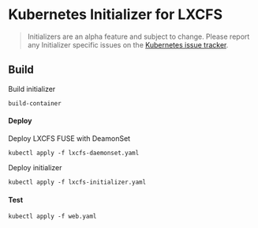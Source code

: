 # Kubernetes Initializer for LXCFS

> Initializers are an alpha feature and subject to change. Please report any Initializer specific issues on the [Kubernetes issue tracker](https://github.com/kubernetes/kubernetes/issues).

## Build

Build initializer

```
build-container
```

#### Deploy  

Deploy LXCFS FUSE with DeamonSet

```
kubectl apply -f lxcfs-daemonset.yaml
```

Deploy initializer

```
kubectl apply -f lxcfs-initializer.yaml
```

#### Test

```
kubectl apply -f web.yaml
```


